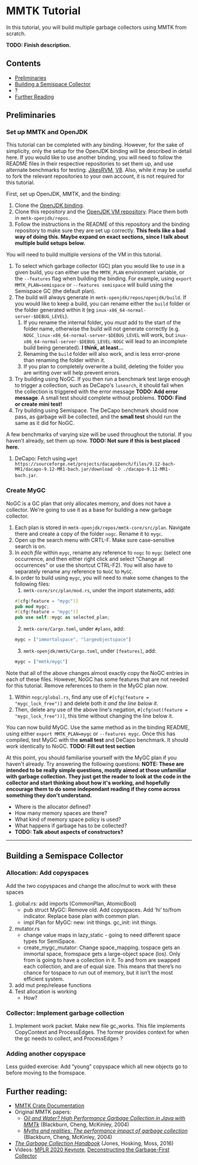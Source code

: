 # MMTK Tutorial

In this tutorial, you will build multiple garbage collectors using MMTK from scratch. 
 
**TODO: Finish description.**

## Contents
* [Preliminaries](#preliminaries)
* [Building a Semispace Collector](#building-a-semispace-collector)
* ?
* [Further Reading](#further-reading)

## Preliminaries
### Set up MMTK and OpenJDK
This tutorial can be completed with any binding. However, for the sake of simplicity, only the setup for the OpenJDK binding will be described in detail here. If you would like to use another binding, you will need to follow the README files in their respective repositories to set them up, and use alternate benchmarks for testing. [JikesRVM](https://github.com/mmtk/mmtk-jikesrvm), [V8](https://github.com/mmtk/mmtk-v8). Also, while it may be useful to fork the relevant repositories to your own account, it is not required for this tutorial.

First, set up OpenJDK, MMTK, and the binding:
1. Clone the [OpenJDK binding](https://github.com/mmtk/mmtk-openjdk).
2. Clone this repository and the [OpenJDK VM repository](https://github.com/mmtk/openjdk). Place them both in `mmtk-openjdk/repos`.
4. Follow the instructions in the README of this repository and the binding repository to make sure they are set up correctly. **This feels like a bad way of doing this. Maybe expand on exact sections, since I talk about multiple build setups below.**


You will need to build multiple versions of the VM in this tutorial. 
1. To select which garbage collector (GC) plan you would like to use in a given build, you can either use the `MMTK_PLAN` environment variable, or the `--features` flag when building the binding. For example, using `export MMTK_PLAN=semispace` or `--features semispace` will build using the Semispace GC (the default plan). 
2. The build will always generate in `mmtk-openjdk/repos/openjdk/build`. If you would like to keep a build, you can rename either the `build` folder or the folder generated within it (eg `inux-x86_64-normal-server-$DEBUG_LEVEL`). 
   1. If you rename the internal folder, you *must* add to the start of the folder name, otherwise the build will not generate correctly (e.g. `NOGC_linux-x86_64-normal-server-$DEBUG_LEVEL` will work, but `inux-x86_64-normal-server-$DEBUG_LEVEL-NOGC` will lead to an incomplete build being generated). **I think, at least...**
   2. Renaming the `build` folder will also work, and is less error-prone than renaming the folder within it.
   3. If you plan to completely overwrite a build, deleting the folder you are writing over will help prevent errors.
3. Try building using NoGC. If you then run a benchmark test large enough to trigger a collection, such as DeCapo's `lusearch`, it should fail when the collection is triggered with the error message **TODO: Add error message**. A small test should complete without problems. **TODO: Find or create mini test!**
4. Try building using Semispace. The DeCapo benchmark should now pass, as garbage will be collected, and the **small test** should run the same as it did for NoGC.

A few benchmarks of varying size will be used throughout the tutorial. If you haven't already, set them up now. **TODO: Not sure if this is best placed here.**
1. DeCapo: Fetch using `wget https://sourceforge.net/projects/dacapobench/files/9.12-bach-MR1/dacapo-9.12-MR1-bach.jar/download -O ./dacapo-9.12-MR1-bach.jar`.

### Create MyGC
NoGC is a GC plan that only allocates memory, and does not have a collector. We're going to use it as a base for building a new garbage collector.
1. Each plan is stored in `mmtk-openjdk/repos/mmtk-core/src/plan`. Navigate there and create a copy of the folder `nogc`. Rename it to `mygc`.
2. Open up the search menu with CRTL-F. Make sure case-sensitive search is on.
3. In *each file* within `mygc`, rename any reference to `nogc` to `mygc` (select one occurrence, and then either right click and select "Change all occurrences" or use the shortcut CTRL-F2). You will also have to separately rename any reference to `NoGC` to `MyGC`. 
4. In order to build using `mygc`, you will need to make some changes to the following files:
    1. `mmtk-core/src/plan/mod.rs`, under the import statements, add:
    ```rust
    #[cfg(feature = "mygc")]
    pub mod mygc;
    #[cfg(feature = "mygc")]
    pub use self::mygc as selected_plan;
    ```
    2. `mmtk-core/Cargo.toml`, under `#plans`, add: 
    ```rust
    mygc = ["immortalspace", "largeobjectspace"]
    ```
    3. `mmtk-openjdk/mmtk/Cargo.toml`, under `[features]`, add: 
    ```rust 
    mygc = ["mmtk/mygc"] 
    ```
    
Note that all of the above changes almost exactly copy the NoGC entries in each of these files. However, NoGC has some features that are not needed for this tutorial. Remove references to them in the MyGC plan now. 
1. Within `nogc/global.rs`, find any use of `#[cfg(feature = "mygc_lock_free")]` and delete both it *and the line below it*.
2. Then, delete any use of the above line's negation, `#[cfg(not(feature = "mygc_lock_free"))]`, this time without changing the line below it.

You can now build MyGC. Use the same method as in the binding README, using either `export MMTK_PLAN=mygc` or `--features mygc`.
Once this has compiled, test MyGC with the **small test** and DeCapo benchmark. It should work identically to NoGC. **TODO: Fill out test section**

At this point, you should familiarise yourself with the MyGC plan if you haven't already. Try answering the following questions:
**NOTE: These are intended to be really simple questions, mostly aimed at those unfamiliar with garbage collection. They just get the reader to look at the code in the collector and start thinking about how it's working, and hopefully encourage them to do some independant reading if they come across something they don't understand.**
   * Where is the allocator defined?
   * How many memory spaces are there?
   * What kind of memory space policy is used?
   * What happens if garbage has to be collected?
   * **TODO: Talk about aspects of constructors?**
   
   
***
## Building a Semispace Collector
### Allocation: Add copyspaces
Add the two copyspaces and change the alloc/mut to work with these spaces
1. global.rs: add imports (CommonPlan, AtomicBool)
   * pub struct MyGC: Remove old. Add copyspaces. Add ‘hi’ to/from indicator. Replace base plan with common plan.
   * impl Plan for MyGC: new: init things. gc_init: init things.
2. mutator.rs
   * change value maps in lazy_static - going to need different space types for SemiSpace. 
   * create_mygc_mutator: Change space_mapping. tospace gets an immortal space, fromspace gets a large-object space (los). Only from is going to have a collection in it. To and from are swapped each collection, and are of equal size. This means that there’s no chance for tospace to run out of memory, but it isn’t the most efficient system.
3. add mut prep/release functions
4. Test allocation is working
   * How?
### Collector: Implement garbage collection
1. Implement work packet. Make new file gc_works. This file implements CopyContext and ProcessEdges. The former provides context for when the gc needs to collect, and ProcessEdges ?
### Adding another copyspace
Less guided exercise: Add “young” copyspace which all new objects go to before moving to the fromspace. 

## Further reading: 
- [MMTK Crate Documentation](https://www.mmtk.io/mmtk-core/mmtk/index.html)
- Original MMTK papers:
  - [*Oil and Water? High Performance Garbage Collection in Java with MMTk*](https://www.mmtk.io/assets/pubs/mmtk-icse-2004.pdf) (Blackburn, Cheng, McKinley, 2004)
  - [*Myths and realities: The performance impact of garbage collection*](https://www.mmtk.io/assets/pubs/mmtk-sigmetrics-2004.pdf) (Blackburn, Cheng, McKinley, 2004)
- [*The Garbage Collection Handbook*](https://learning.oreilly.com/library/view/the-garbage-collection/9781315388007) (Jones, Hosking, Moss, 2016)
- Videos: [MPLR 2020 Keynote](https://www.youtube.com/watch?v=3L6XEVaYAmU), [Deconstructing the Garbage-First Collector](https://www.youtube.com/watch?v=MAk6RdApGLs)
